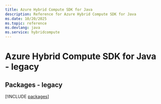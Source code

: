 ```yaml
---
title: Azure Hybrid Compute SDK for Java
description: Reference for Azure Hybrid Compute SDK for Java
ms.date: 10/20/2025
ms.topic: reference
ms.devlang: java
ms.service: hybridcompute
---
```

# Azure Hybrid Compute SDK for Java - legacy
## Packages - legacy
[!INCLUDE [packages](hybrid-compute-index.md)]